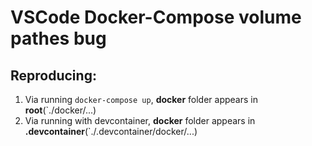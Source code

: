 # VSCode Docker-Compose volume pathes bug

## Reproducing:


1. Via running `docker-compose up`, **docker** folder appears in **root**(`./docker/...)
2. Via running with devcontainer,  **docker** folder appears in **.devcontainer**(`./.devcontainer/docker/...)